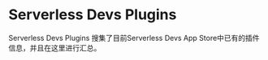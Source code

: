 # Serverless Devs Plugins

Serverless Devs Plugins 搜集了目前Serverless Devs App Store中已有的插件信息，并且在这里进行汇总。